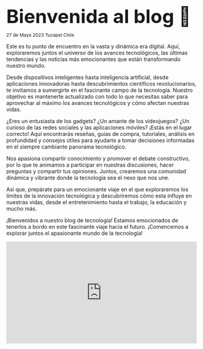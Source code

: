 

<h1 style="font-size: 50px; margin: 0px">Bienvenida al blog 👋</h1>
<p style="font-size: 12px;">27 de Mayo 2023 Tucapel Chile</p>

<p>
Este es tu punto de encuentro en la vasta y dinámica era digital. Aquí, exploraremos juntos el universo de los avances tecnológicos, las últimas tendencias y las noticias más emocionantes que están transformando nuestro mundo.

Desde dispositivos inteligentes hasta inteligencia artificial, desde aplicaciones innovadoras hasta descubrimientos científicos revolucionarios, te invitamos a sumergirte en el fascinante campo de la tecnología. Nuestro objetivo es mantenerte actualizado con todo lo que necesitas saber para aprovechar al máximo los avances tecnológicos y cómo afectan nuestras vidas.

¿Eres un entusiasta de los gadgets? ¿Un amante de los videojuegos? ¿Un curioso de las redes sociales y las aplicaciones móviles? ¡Estás en el lugar correcto! Aquí encontrarás reseñas, guías de compra, tutoriales, análisis en profundidad y consejos útiles para ayudarte a tomar decisiones informadas en el siempre cambiante panorama tecnológico.

Nos apasiona compartir conocimiento y promover el debate constructivo, por lo que te animamos a participar en nuestras discusiones, hacer preguntas y compartir tus opiniones. Juntos, crearemos una comunidad dinámica y vibrante donde la tecnología sea el nexo que nos une.

Así que, prepárate para un emocionante viaje en el que exploraremos los límites de la innovación tecnológica y descubriremos cómo esta influye en nuestras vidas, desde el entretenimiento hasta el trabajo, la educación y mucho más.

¡Bienvenidos a nuestro blog de tecnología! Estamos emocionados de tenerlos a bordo en este fascinante viaje hacia el futuro. ¡Comencemos a explorar juntos el apasionante mundo de la tecnología!
</p>

<iframe align="center" src="https://giphy.com/embed/9gISqB3tncMmY" width="100%" height="270" frameBorder="0" class="giphy-embed" allowFullScreen></iframe>
